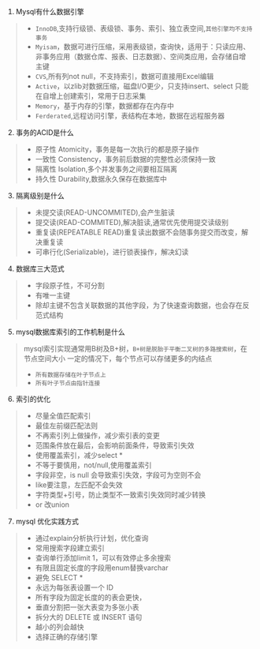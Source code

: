 1. Mysql有什么数据引擎
>- `InnoDB`,支持行级锁、表级锁、事务、索引、独立表空间,`其他引擎均不支持事务`
>- `Myisam`，数据可进行压缩，采用表级锁，查询快，适用于：只读应用、
> 非事务应用（数据仓库、报表、日志数据）、空间类应用，会存储自增主键
>- `CVS`,所有列not null，不支持索引，数据可直接用Excel编辑
>- `Active`，以zlib对数据压缩，磁盘I/O更少，只支持insert、select
>只能在自增上创建索引，常用于日志采集
>- `Memory`，基于内存的引擎，数据都存在内存中
>- `Ferderated`,远程访问引擎，表结构在本地，数据在远程服务器
2. 事务的ACID是什么
>- 原子性 Atomicity，事务是每一次执行的都是原子操作
>- 一致性 Consistency，事务前后数据的完整性必须保持一致
>- 隔离性 Isolation,多个并发事务之间要相互隔离
>- 持久性 Durability,数据永久保存在数据库中
3. 隔离级别是什么
>- 未提交读(READ-UNCOMMITED),会产生脏读
>- 提交读(READ-COMMITED),解决脏读,通常优先使用提交读级别
>- 重复读(REPEATABLE READ)重复读出数据不会随事务提交而改变，解决重复读
>- 可串行化(Serializable)，进行锁表操作，解决幻读
4. 数据库三大范式
>- 字段原子性，不可分割
>- 有唯一主键
>- 除却主键不包含关联数据的其他字段，为了快速查询数据，也会存在反范式结构
5. mysql数据库索引的工作机制是什么
> mysql索引实现通常用B树及B+树，`B+树是脱胎于平衡二叉树的多路搜索树`，在节点空间大小
> 一定的情况下，每个节点可以存储更多的内结点
>- `所有数据存储在叶子节点上`
>- `所有叶子节点由指针连接`
6. 索引的优化
>- 尽量全值匹配索引
>- 最佳左前缀匹配法则
>- 不再索引列上做操作，减少索引表的变更
>- 范围条件放在最后，会影响前面条件，导致索引失效
>- 使用覆盖索引，减少select *
>- 不等于要慎用，not/null,使用覆盖索引
>- 字段非空，is null  会导致索引失效，字段可为空则不会
>- like要注意，左匹配不会失效
>- 字符类型+引号，防止类型不一致索引失效同时减少转换
>- or 改union
7. mysql 优化实践方式
>- 通过explain分析执行计划，优化查询
>- 常用搜索字段建立索引
>- 查询单行添加limit 1，可以有效停止多余搜索
>- 有限且固定长度的字段用enum替换varchar
>- 避免 SELECT *
>- 永远为每张表设置一个 ID
>- 所有字段为固定长度的的表会更快，
>- 垂直分割把一张大表变为多张小表
>- 拆分大的 DELETE 或 INSERT 语句
>- 越小的列会越快
>- 选择正确的存储引擎